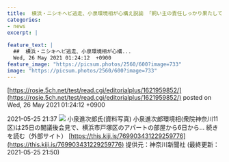 ```yaml
---
title:  横浜・ニシキヘビ逃走、小泉環境相が心構え説諭 「飼い主の責任しっかり果たして」  
categories:
- news
excerpt: |
  
feature_text: |
  ##  横浜・ニシキヘビ逃走、小泉環境相が心構...
  Wed, 26 May 2021 01:24:12  +0900
feature_image: "https://picsum.photos/2560/600?image=733"
image: "https://picsum.photos/2560/600?image=733"
---
```


[https://rosie.5ch.net/test/read.cgi/editorialplus/1621959852/](https://rosie.5ch.net/test/read.cgi/editorialplus/1621959852/)
posted on Wed, 26 May 2021 01:24:12  +0900

<!--more-->

2021-05-25 21:37 ![](https://contents.oricon.co.jp/upimg/article/3/1525/1525902/detail/img400/6a2b699d8c335ff5bc8dc133a931d09bd7e3023aa1ae74d5a646f1ee9d9370d2.jpg) 小泉進次郎氏(資料写真) 小泉進次郎環境相(衆院神奈川11区)は25日の閣議後会見で、横浜市戸塚区のアパートの部屋から6日から... 続きを読む（外部サイト） [https://this.kiji.is/769903431229259776](https://this.kiji.is/769903431229259776) 提供元：神奈川新聞社 (最終更新：2021-05-25 21:50)
